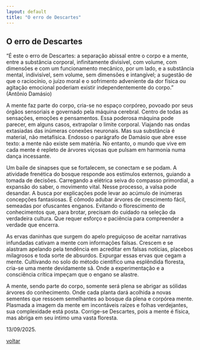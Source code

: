 ```yaml
---
layout: default
title: "O erro de Descartes"
--- 
```


## O erro de Descartes

“É este o erro de Descartes: a separação abissal entre o corpo e a mente, entre a substância corporal, infinitamente divisível, com volume, com dimensões e com um funcionamento mecânico, por um lado, e a substância mental, indivisível, sem volume, sem dimensões e intangível; a sugestão de que o raciocínio, o juízo moral e o sofrimento adveniente da dor física ou agitação emocional poderiam existir independentemente do corpo.” (Antônio Damásio)

A mente faz parte do corpo, cria-se no espaço corpóreo, povoado por seus órgãos sensoriais e governado pela máquina cerebral. Centro de todas as sensações, emoções e pensamentos. Essa poderosa máquina pode parecer, em alguns casos, extrapolar o limite corporal. Viajando nas ondas extasiadas das inúmeras conexões neuronais. Mas sua substância é material, não metafísica. Endosso o parágrafo de Damásio que abre esse texto: a mente não existe sem matéria. No entanto, o mundo que vive em cada mente é repleto de árvores viçosas que pulsam em harmonia numa dança incessante.

Um baile de sinapses que se fortalecem, se conectam e se podam. A atividade frenética do bosque responde aos estímulos externos, guiando a tomada de decisões. Carregando a elétrica seiva do compasso primordial, a expansão do saber, o movimento vital. Nesse processo, a valsa pode desandar. A busca por explicações pode levar ao acúmulo de inúmeras concepções fantasiosas. É cômodo adubar árvores de crescimento fácil, semeadas por ofuscantes enganos. Evitando o florescimento de conhecimentos que, para brotar, precisam do cuidado na seleção da verdadeira cultura. Que requer esforço e paciência para compreender a verdade que encerra.

As ervas daninhas que surgem do apelo preguiçoso de aceitar narrativas infundadas cativam a mente com informações falsas. Crescem e se alastram apelando pela tendência em acreditar em falsas notícias, placebos milagrosos e toda sorte de absurdos. Expurgar essas ervas que cegam a mente. Cultivando no solo do método científico uma esplêndida floresta, cria-se uma mente devidamente sã. Onde a experimentação e a consciência crítica impeçam que o engano se alastre.

A mente, sendo parte do corpo, somente será plena se abrigar as sólidas árvores do conhecimento. Onde cada planta dará acolhida a novas sementes que ressoem semelhantes ao bosque da plena e corpórea mente. Plasmada a imagem da mente em incontáveis raízes e folhas verdejantes, sua complexidade está posta. Corrige-se Descartes, pois a mente é física, mas abriga em seu íntimo uma vasta floresta.

13/09/2025.

[voltar](./)